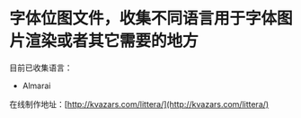 # 字体位图文件，收集不同语言用于字体图片渲染或者其它需要的地方

目前已收集语言：

- Almarai

在线制作地址：[http://kvazars.com/littera/](http://kvazars.com/littera/)
